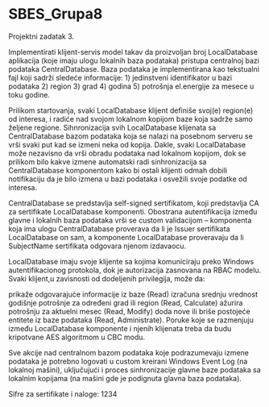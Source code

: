 # SBES_Grupa8

Projektni zadatak 3.

Implementirati klijent-servis model takav da proizvoljan broj LocalDatabase aplikacija (koje imaju ulogu lokalnih baza podataka) pristupa centralnoj bazi podataka CentralDatabase. Baza podataka je implementirana kao tekstualni fajl koji sadrži sledeće informacije: 1) jedinstveni identifikator u bazi podataka 2) region 3) grad 4) godina 5) potrošnja el.energije za mesece u toku godine.

Prilikom startovanja, svaki LocalDatabase klijent definiše svoj(e) region(e) od interesa, i radiće nad svojom lokalnom kopijom baze koja sadrže samo željene regione. Sihnronizacija svih LocalDatabase klijenata sa CentralDatabase bazom podataka koja se nalazi na posebnom serveru se vrši svaki put kad se izmeni neka od kopija. Dakle, svaki LocalDatabase može nezavisno da vrši obradu podataka nad lokalnom kopijom, dok se prilikom bilo kakve izmene automatski radi sinhronizacija sa CentralDatabase komponentom kako bi ostali klijenti odmah dobili notifikaciju da je bilo izmena u bazi podataka i osvežili svoje podatke od interesa.

CentralDatabase se predstavlja self-signed sertifikatom, koji predstavlja CA za sertifikate LocalDatabase komponenti. Obostrana autentifikacija između glavne i lokalnih baza podataka vrši se custom validacijom – komponenta koja ima ulogu CentralDatabase proverava da li je Issuer sertifikata LocalDatabase on sam, a komponente LocalDatabase proveravaju da li SubjectName sertifikata odgovara njenom izdavaocu.

LocalDatabase imaju svoje klijente sa kojima komuniciraju preko Windows autentifikacionog protokola, dok je autorizacija zasnovana na RBAC modelu. Svaki klijent,u zavisnosti od dodeljenih privilegija, može da:

prikaže odgovarajuće informacije iz baze (Read)
izračuna srednju vrednost godišnje potrošnje za određeni grad ili region (Read, Calculate)
ažurira potrošnju za aktuelni mesec (Read, Modify)
doda nove ili briše postojeće entitete iz baze podataka (Read, Administrate).
Poruke koje se razmenjuju između LocalDatabase komponente i njenih klijenata treba da budu kripotvane AES algoritmom u CBC modu.

Sve akcije nad centralnom bazom podataka koje podrazumevaju izmene podataka je potrebno logovati u custom kreirani Windows Event Log (na lokalnoj mašini), uključujući i proces sinhronizacije glavne baze podataka sa lokalnim kopijama (na mašini gde je podignuta glavna baza podataka).

Sifre za sertifikate i naloge: 1234
